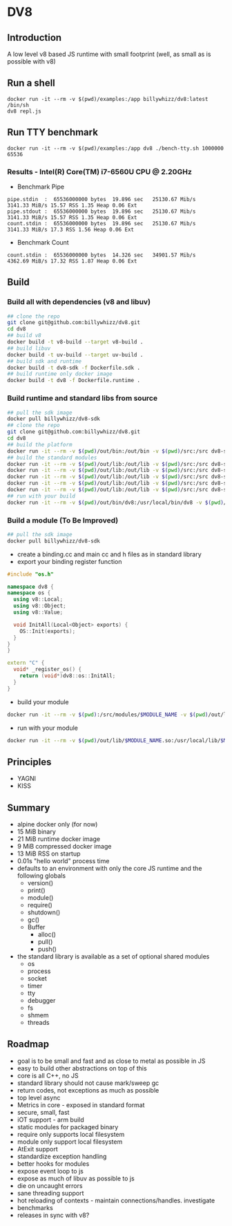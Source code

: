 # DV8

## Introduction
A low level v8 based JS runtime with small footprint (well, as small as is possible with v8)

## Run a shell
```
docker run -it --rm -v $(pwd)/examples:/app billywhizz/dv8:latest /bin/sh
dv8 repl.js
```

## Run TTY benchmark
```
docker run -it --rm -v $(pwd)/examples:/app dv8 ./bench-tty.sh 1000000 65536
```
### Results - Intel(R) Core(TM) i7-6560U CPU @ 2.20GHz
- Benchmark Pipe
```
pipe.stdin  :  65536000000 bytes  19.896 sec   25130.67 Mib/s    3141.33 MiB/s 15.57 RSS 1.35 Heap 0.06 Ext
pipe.stdout :  65536000000 bytes  19.896 sec   25130.67 Mib/s    3141.33 MiB/s 15.57 RSS 1.35 Heap 0.06 Ext
count.stdin :  65536000000 bytes  19.896 sec   25130.67 Mib/s    3141.33 MiB/s 17.3 RSS 1.56 Heap 0.06 Ext
```
- Benchmark Count
```
count.stdin :  65536000000 bytes  14.326 sec   34901.57 Mib/s    4362.69 MiB/s 17.32 RSS 1.87 Heap 0.06 Ext
```

## Build

### Build all with dependencies (v8 and libuv)
```bash
## clone the repo
git clone git@github.com:billywhizz/dv8.git
cd dv8
## build v8
docker build -t v8-build --target v8-build .
## build libuv
docker build -t uv-build --target uv-build .
## build sdk and runtime
docker build -t dv8-sdk -f Dockerfile.sdk .
## build runtime only docker image
docker build -t dv8 -f Dockerfile.runtime .
```

### Build runtime and standard libs from source
```bash
## pull the sdk image
docker pull billywhizz/dv8-sdk
## clone the repo
git clone git@github.com:billywhizz/dv8.git
cd dv8
## build the platform
docker run -it --rm -v $(pwd)/out/bin:/out/bin -v $(pwd)/src:/src dv8-sdk ./platform.sh
## build the standard modules
docker run -it --rm -v $(pwd)/out/lib:/out/lib -v $(pwd)/src:/src dv8-sdk ./module.sh os
docker run -it --rm -v $(pwd)/out/lib:/out/lib -v $(pwd)/src:/src dv8-sdk ./module.sh process
docker run -it --rm -v $(pwd)/out/lib:/out/lib -v $(pwd)/src:/src dv8-sdk ./module.sh socket
docker run -it --rm -v $(pwd)/out/lib:/out/lib -v $(pwd)/src:/src dv8-sdk ./module.sh timer
docker run -it --rm -v $(pwd)/out/lib:/out/lib -v $(pwd)/src:/src dv8-sdk ./module.sh tty
## run with your build
docker run -it --rm -v $(pwd)/out/bin/dv8:/usr/local/bin/dv8 -v $(pwd)/out/lib:/usr/local/lib dv8 /bin/sh
```

### Build a module (To Be Improved)
```bash
## pull the sdk image
docker pull billywhizz/dv8-sdk
```
- create a binding.cc and main cc and h files as in standard library
- export your binding register function

```cpp
#include "os.h"

namespace dv8 {
namespace os {
  using v8::Local;
  using v8::Object;
  using v8::Value;

  void InitAll(Local<Object> exports) {
    OS::Init(exports);
  }
}
}

extern "C" {
  void* _register_os() {
    return (void*)dv8::os::InitAll;
  }
}
```
- build your module
```bash
docker run -it --rm -v $(pwd):/src/modules/$MODULE_NAME -v $(pwd)/out/lib:/out/lib billywhizz/dv8-sdk ./module.sh $MODULE_NAME
```
- run with your module
```bash
docker run -it --rm -v $(pwd)/out/lib/$MODULE_NAME.so:/usr/local/lib/$MODULE_NAME.so billywhizz/dv8 /bin/sh
```

## Principles
- YAGNI
- KISS

## Summary
- alpine docker only (for now)
- 15 MiB binary
- 21 MiB runtime docker image
- 9  MiB compressed docker image
- 13 MiB RSS on startup
- 0.01s "hello world" process time
- defaults to an environment with only the core JS runtime and the following globals
    - version()
    - print()
    - module()
    - require()
    - shutdown()
    - gc()
    - Buffer
        - alloc()
        - pull()
        - push()
- the standard library is available as a set of optional shared modules
    - os
    - process
    - socket
    - timer
    - tty
    - debugger
    - fs
    - shmem
    - threads

## Roadmap
- goal is to be small and fast and as close to metal as possible in JS
- easy to build other abstractions on top of this
- core is all C++, no JS
- standard library should not cause mark/sweep gc
- return codes, not exceptions as much as possible
- top level async
- Metrics in core - exposed in standard format
- secure, small, fast
- iOT support - arm build
- static modules for packaged binary
- require only supports local filesystem
- module only support local filesystem
- AtExit support
- standardize exception handling
- better hooks for modules
- expose event loop to js
- expose as much of libuv as possible to js
- die on uncaught errors
- sane threading support
- hot reloading of contexts - maintain connections/handles. investigate
- benchmarks
- releases in sync with v8?
